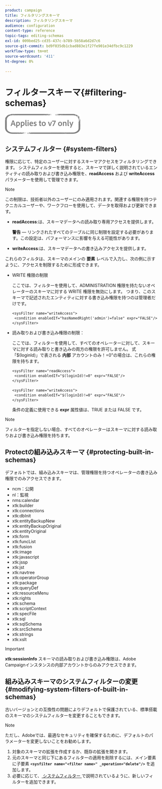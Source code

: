 ```yaml
---
product: campaign
title: フィルタリングスキーマ
description: フィルタリングスキーマ
audience: configuration
content-type: reference
topic-tags: editing-schemas
exl-id: 009bed25-cd35-437c-b789-5b58a6d2d7c6
source-git-commit: bd9f035db1cbad883e1f27fe901e34dfbc9c1229
workflow-type: tm+mt
source-wordcount: '411'
ht-degree: 0%

---
```


# フィルタースキーマ{#filtering-schemas}

![](../../assets/v7-only.svg)

## システムフィルター {#system-filters}

権限に応じて、特定のユーザーに対するスキーマアクセスをフィルタリングできます。 システムフィルターを使用すると、スキーマで詳しく説明されているエンティティの読み取りおよび書き込み権限を、**readAccess** および **writeAccess** パラメーターを使用して管理できます。

>[!NOTE]
>
>この制限は、技術者以外のユーザーにのみ適用されます。関連する権限を持つテクニカルユーザーや、ワークフローを使用して、データを取得および更新できます。

* **readAccess**:は、スキーマデータへの読み取り専用アクセスを提供します。

   **警告**  — リンクされたすべてのテーブルに同じ制限を設定する必要があります。この設定は、パフォーマンスに影響を与える可能性があります。

* **writeAccess**:は、スキーマデータへの書き込みアクセスを提供します。

これらのフィルタは、スキーマのメインの **要素** レベルで入力し、次の例に示すように、アクセスを制限するために形成できます。

* WRITE 権限の制限

   ここでは、フィルターを使用して、ADMINISTRATION 権限を持たないオペレーターのスキーマに対する WRITE 権限を無効にします。 つまり、このスキーマで記述されたエンティティに対する書き込み権限を持つのは管理者だけです。

   ```
   <sysFilter name="writeAccess">      
    <condition enabledIf="hasNamedRight('admin')=false" expr="FALSE"/>    
   </sysFilter>
   ```

* 読み取りおよび書き込み権限の制限：

   ここでは、フィルターを使用して、すべてのオペレーターに対して、スキーマに対する読み取りと書き込みの両方の権限を許可しません。 式「$(loginId)」で表される **内部** アカウントのみ！=0&quot;の場合は、これらの権限を持ちます。

   ```
   <sysFilter name="readAccess"> 
    <condition enabledIf="$(loginId)!=0" expr="FALSE"/>
   </sysFilter>
   
   <sysFilter name="writeAccess">  
    <condition enabledIf="$(loginId)!=0" expr="FALSE"/>
   </sysFilter>
   ```

   条件の定義に使用できる **expr** 属性値は、TRUE または FALSE です。

>[!NOTE]
>
>フィルターを指定しない場合、すべてのオペレーターはスキーマに対する読み取りおよび書き込み権限を持ちます。

## Protectの組み込みスキーマ {#protecting-built-in-schemas}

デフォルトでは、組み込みスキーマは、管理権限を持つオペレーターの書き込み権限でのみアクセスできます。

* ncm：公開
* nl：監視
* nms:calendar
* xtk:builder
* xtk:connections
* xtk:dbInit
* xtk:entityBackupNew
* xtk:entityBackupOriginal
* xtk:entityOriginal
* xtk:form
* xtk:funcList
* xtk:fusion
* xtk:image
* xtk:javascript
* xtk:jssp
* xtk:jst
* xtk:navtree
* xtk:operatorGroup
* xtk:package
* xtk:queryDef
* xtk:resourceMenu
* xtk:rights
* xtk:schema
* xtk:scriptContext
* xtk:specFile
* xtk:sql
* xtk:sqlSchema
* xtk:srcSchema
* xtk:strings
* xtk:xslt

>[!IMPORTANT]
>
>**xtk:sessionInfo** スキーマの読み取りおよび書き込み権限は、Adobe Campaignインスタンスの内部アカウントからのみアクセスできます。

## 組み込みスキーマのシステムフィルターの変更 {#modifying-system-filters-of-built-in-schemas}

古いバージョンとの互換性の問題によりデフォルトで保護されている、標準搭載のスキーマのシステムフィルターを変更することもできます。

>[!NOTE]
>
>ただし、Adobeでは、最適なセキュリティを確保するために、デフォルトのパラメーターを変更しないことをお勧めします。

1. 対象のスキーマの拡張を作成するか、既存の拡張を開きます。
1. 元のスキーマと同じ下にあるフィルターの適用を削除するには、メイン要素に子要素 **`<sysfilter name="<filter name>" _operation="delete"/>`** を追加します。
1. 必要に応じて、[ システムフィルター ](#system-filters) で説明されているように、新しいフィルターを追加できます。
